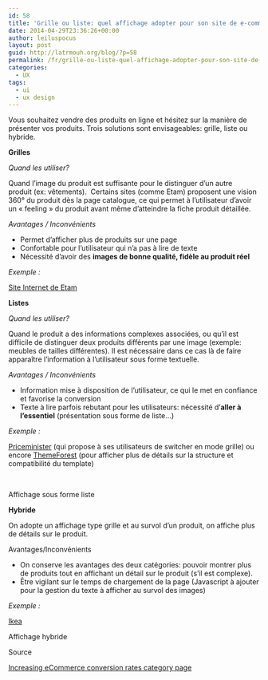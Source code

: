 ```yaml
---
id: 58
title: 'Grille ou liste: quel affichage adopter pour son site de e-commerce ?'
date: 2014-04-29T23:36:26+00:00
author: leiluspocus
layout: post
guid: http://latrmouh.org/blog/?p=58
permalink: /fr/grille-ou-liste-quel-affichage-adopter-pour-son-site-de-e-commerce/
categories:
  - UX
tags:
  - ui
  - ux design
---
```

Vous souhaitez vendre des produits en ligne et hésitez sur la manière de présenter vos produits. Trois solutions sont envisageables: grille, liste ou hybride.

**Grilles**

_Quand les utiliser?_

Quand l&rsquo;image du produit est suffisante pour le distinguer d&rsquo;un autre produit (ex: vêtements).  Certains sites (comme Etam) proposent une vision 360° du produit dès la page catalogue, ce qui permet à l&rsquo;utilisateur d&rsquo;avoir un « feeling » du produit avant même d&rsquo;atteindre la fiche produit détaillée.

_Avantages / Inconvénients_

  * Permet d&rsquo;afficher plus de produits sur une page
  * Confortable pour l&rsquo;utilisateur qui n&rsquo;a pas à lire de texte
  * Nécessité d&rsquo;avoir des **images de bonne qualité, fidèle au produit réel**

_Exemple :_

[Site Internet de Etam](http://www.etam.com/maillots-de-bain/la-collection/les-1-piece.html)

**Listes**

_Quand les utiliser?_

Quand le produit a des informations complexes associées, ou qu&rsquo;il est difficile de distinguer deux produits différents par une image (exemple: meubles de tailles différentes). Il est nécessaire dans ce cas là de faire apparaître l&rsquo;information à l&rsquo;utilisateur sous forme textuelle.

_Avantages / Inconvénients_

  * Information mise à disposition de l&rsquo;utilisateur, ce qui le met en confiance et favorise la conversion
  * Texte à lire parfois rebutant pour les utilisateurs: nécessité d&rsquo;**aller à l&rsquo;essentiel** (présentation sous forme de liste&#8230;)

_Exemple :_

[Priceminister](http://www.priceminister.com/nav/Jeux-Video-et-Consoles) (qui propose à ses utilisateurs de switcher en mode grille) ou encore [ThemeForest](http://themeforest.net/category/all) (pour afficher plus de détails sur la structure et compatibilité du template)

&nbsp;

Affichage sous forme liste

**Hybride**

On adopte un affichage type grille et au survol d&rsquo;un produit, on affiche plus de détails sur le produit.

Avantages/Inconvénients

  * On conserve les avantages des deux catégories: pouvoir montrer plus de produits tout en affichant un détail sur le produit (s&rsquo;il est complexe).
  * Être vigilant sur le temps de chargement de la page (Javascript à ajouter pour la gestion du texte à afficher au survol des images)

_Exemple :_

[Ikea](http://www.ikea.com/fr/fr/catalog/categories/departments/bathroom/20719/) 
  
Affichage hybride

Source

[Increasing eCommerce conversion rates category page](http://uxmovement.com/navigation/increasing-ecommerce-conversion-rates-category-page/)

<!-- AddThis Advanced Settings generic via filter on the_content -->

<!-- AddThis Share Buttons generic via filter on the_content -->